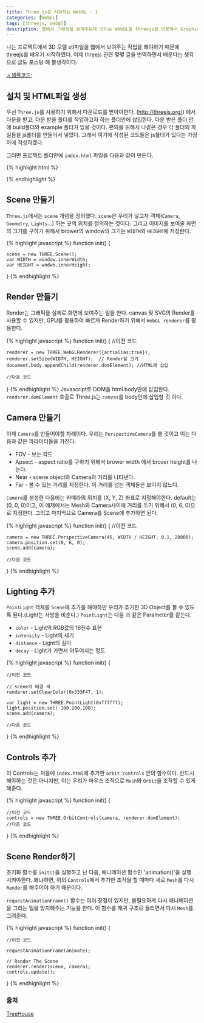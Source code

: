 ```yaml
---
title: Three.js로 시작하는 WebGL - 1
categories: [WebGL]
tags: [threejs, webgl]
description: 웹에서 그래픽을 보여주는데 쓰이는 WebGL을 threejs를 이용해서 Graphic을 웹에 그려보다. teamtreehouse의 튜토리얼을 따라해보자.
---
```

나는 프로젝트에서 3D 모델 stl파일을 웹에서 보여주는 작업을 해야하기 때문에 threejs를 배우기 시작하였다. 이제 threejs 관련 몇몇 글을 번역하면서
배운다는 생각으로 글도 포스팅 해 볼생각이다.

[ㅅ샘플코드](http://treehouse-code-samples.s3.amazonaws.com/threejs_logo_example/threejs_logo_example.zip);

## 설치 및 HTML파일 생성
우선 `Three.js`를 사용하기 위해서 다운로드를 받아야한다. (http://threejs.org/) 에서 다운을 받고, 다운 받을 폴더를 작업하고자 하는 폴더안에 삽입한다. 다운 받은 폴더 안에 build폴더와 example 폴더가 있을 것이다. 편의를 위해서 나같은 경우 각 폴더의 파일들을 js폴더를 만들어서 넣었다. 그래서 여기에 작성된 코드들은 js폴더가 있다는 가정하에 작성하겠다.

 그러면 프로젝트 폴더안에 `index.html` 파일을 다음과 같이 만든다.

{% highlight html %}
<!doctype html>
<html>
<script src ="js/three.min.js"></script>
<script src ="js/orbitControls.js"></script>
<script>
    var scene, camera, renderer;
    init();
    animate();
    <!-- 여기에는 3D 코드 작성 -->
</script>
</html>
{% endhighlight %}

## Scene 만들기
`Three.js`에서는 `scene` 개념을 정의했다. `scene`은 우리가 넣고자 객체(`Camera`, `Geometry`, `Lights`...) 하는 곳의 위치를 정의하는 것이다.
그리고 이미지를 보여줄 화면의 크기를 구하기 위해서 brower의 window의 크기는 `WIDTH`와 `HEIGHT`에 저장한다.

{% highlight javascript %}
function init() {

    scene = new THREE.Scene();
    var WIDTH = window.innerWidth;
    var HEIGHT = wndwo.innerHeight;
}
{% endhighlight %}


## Render 만들기
Render는 그래픽을 실제로 화면에 보여주는 일을 한다.
canvas 및 SVG의 Render를 사용할 수 있지만, GPU를 활용하여 빠르게 Render하기 위해서 `WebGL renderer`를 활용한다.

{% highlight javascript %}
function init() {
    //이전 코드

    renderer = new THREE.WebGLRenderer({antialias:true});
    renderer.setSize(WIDTH, HEIGHT);  // Render할 크기
    document.body.appendChild(renderer.domElement); //HTML에 삽입

    //다음 코드
}
{% endhighlight %}
Javascript로 DOM을 html body안에 삽입한다. `renderer.domElement` 호출로 Three.js는 `canvas`를  body안에 삽입할 것 이다.

## Camera 만들기
이제 `Camera`를 만들어야할 차례이다. 우리는 `PerspectiveCamera`를 쓸 것이고 이는 다음과 같은 파라미터들을 가진다.

* FOV - 보는 각도
* Apsect - aspect ratio를 구하기 위해서 brower width 에서 broser height를 나눈다.
* Near - scene object와 Camera의 거리를 나타낸다.
* Far - 볼 수 있는 거리를 지정한다. 이 거리를 넘는 객체들은 보이지 않느다.

`Camera`를 생성한 다음에는 카메라의 위치를 (X, Y, Z) 좌표로 지정해야한다. default는 (0, 0, 0)이고, 이 예제에서는 Mesh와 Camera사이에 거리를 두기 위해서 (0, 6, 0)으로 지정한다. 그리고 마지막으로 Camera를 Scene에 추가하면 된다.

{% highlight javascript %}
function init() {
    //이전 코드

    camera = new THREE.PerspectiveCamera(45, WIDTH / HEIGHT, 0.1, 20000);
    camera.position.set(0, 6, 0);
    scene.add(camera);

    //다음 코드
}
{% endhighlight %}

## Lighting 추가

`PointLight` 객체를 `Scene`에 추가를 해야하만 우리가 추가한 3D Object를 볼 수 있도록 된다.(Light는 사방을 비춘다.) `PointLight`는 다음 과 같은 Parameter를 같는다.

* `color` - Light의 RGB값의 16진수 표현
* `intensity` - Light의 세기
* `distance` - Light의 길이
* `decay` - Light가 가면서 어두어지는 정도

{% highlight javascript %}
function init() {

    //이전 코드

    // scene의 배경 색
    renderer.setClearColor(0x333F47, 1);

    var light = new THREE.PointLight(0xffffff);
    light.position.set(-100,200,100);
    scene.add(camera);

    //다음 코드
}
{% endhighlight %}

## Controls 추가

이 Controls는 처음에 `index.html`에 추가한 `orbit controls` 안의 함수이다.
반드시 해야하는 것은 아니지만, 이는 우리가 마우스 조작으로 `Mesh`와 `Orbit`을 조작할 수 있게 해준다.

{% highlight javascript %}
function init() {

    //이전 코드
    controls = new THREE.OrbitControls(camera, renderer.domElement);
    //다음 코드

}
{% endhighlight %}

## Scene Render하기

초기화 함수를 `init()`을 실행하고 난 다음, 애니메이션 함수인 'animation()'을 실행 시켜야한다. 왜냐하면, 위의 `Controls`에서 추가한 조작을 할 때마다 새로 `Mesh`를 다시 `Render`를 해주어야 하기 때문이다.

`requestAnimationFrame()` 함수는 여러 장점이 있지만, 불필요하게 다시 애니메이션을 그리는 일을 방지해주는 기능을 한다. 이 함수를 재귀 구조로 돌리면서 다시 `Mesh`를 그려준다.

{% highlight javascript %}
function init() {

    //이전 코드

    requestAnimationFrame(animate);

    // Render The Scene
    renderer.render(scene, camera);
    controls.update();
}
{% endhighlight %}

### 출처
[TreeHouse](http://blog.teamtreehouse.com/the-beginners-guide-to-three-js)
